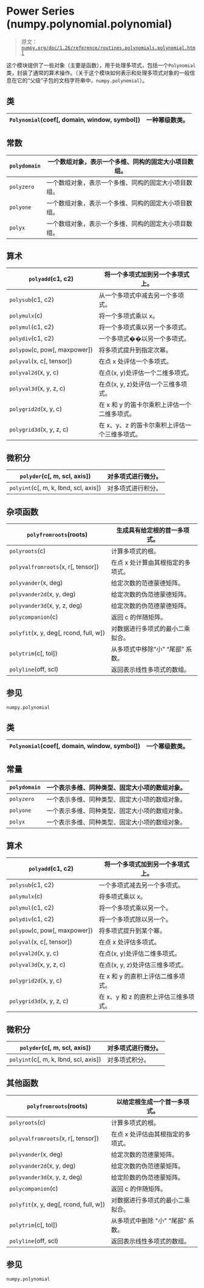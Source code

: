 # Power Series (numpy.polynomial.polynomial)

> 原文：[`numpy.org/doc/1.26/reference/routines.polynomials.polynomial.html`](https://numpy.org/doc/1.26/reference/routines.polynomials.polynomial.html)

这个模块提供了一些对象（主要是函数），用于处理多项式，包括一个`Polynomial`类，封装了通常的算术操作。（关于这个模块如何表示和处理多项式对象的一般信息在它的“父级”子包的文档字符串中，`numpy.polynomial`）。

## 类

| `Polynomial`(coef[, domain, window, symbol]) | 一种幂级数类。 |
| --- | --- |

## 常数

| `polydomain` | 一个数组对象，表示一个多维、同构的固定大小项目数组。 |
| --- | --- |
| `polyzero` | 一个数组对象，表示一个多维、同构的固定大小项目数组。 |
| `polyone` | 一个数组对象，表示一个多维、同构的固定大小项目数组。 |
| `polyx` | 一个数组对象，表示一个多维、同构的固定大小项目数组。 |

## 算术

| `polyadd`(c1, c2) | 将一个多项式加到另一个多项式上。 |
| --- | --- |
| `polysub`(c1, c2) | 从一个多项式中减去另一个多项式。 |
| `polymulx`(c) | 将一个多项式乘以 x。 |
| `polymul`(c1, c2) | 将一个多项式乘以另一个多项式。 |
| `polydiv`(c1, c2) | 一个多项式��以另一个多项式。 |
| `polypow`(c, pow[, maxpower]) | 将多项式提升到指定次幂。 |
| `polyval`(x, c[, tensor]) | 在点 x 处评估一个多项式。 |
| `polyval2d`(x, y, c) | 在点(x, y)处评估一个二维多项式。 |
| `polyval3d`(x, y, z, c) | 在点(x, y, z)处评估一个三维多项式。 |
| `polygrid2d`(x, y, c) | 在 x 和 y 的笛卡尔乘积上评估一个二维多项式。 |
| `polygrid3d`(x, y, z, c) | 在 x、y、z 的笛卡尔乘积上评估一个三维多项式。 |

## 微积分

| `polyder`(c[, m, scl, axis]) | 对多项式进行微分。 |
| --- | --- |
| `polyint`(c[, m, k, lbnd, scl, axis]) | 对多项式进行积分。 |

## 杂项函数

| `polyfromroots`(roots) | 生成具有给定根的首一多项式。 |
| --- | --- |
| `polyroots`(c) | 计算多项式的根。 |
| `polyvalfromroots`(x, r[, tensor]) | 在点 x 处计算由其根指定的多项式。 |
| `polyvander`(x, deg) | 给定次数的范德蒙德矩阵。 |
| `polyvander2d`(x, y, deg) | 给定次数的伪范德蒙德矩阵。 |
| `polyvander3d`(x, y, z, deg) | 给定次数的伪范德蒙德矩阵。 |
| `polycompanion`(c) | 返回 c 的伴随矩阵。 |
| `polyfit`(x, y, deg[, rcond, full, w]) | 对数据进行多项式的最小二乘拟合。 |
| `polytrim`(c[, tol]) | 从多项式中移除“小” “尾部” 系数。 |
| `polyline`(off, scl) | 返回表示线性多项式的数组。 |

## 参见

`numpy.polynomial`

## 类

| `Polynomial`(coef[, domain, window, symbol]) | 一个幂级数类。 |
| --- | --- |

## 常量

| `polydomain` | 一个表示多维、同种类型、固定大小项的数组对象。 |
| --- | --- |
| `polyzero` | 一个表示多维、同种类型、固定大小项的数组对象。 |
| `polyone` | 一个表示多维、同种类型、固定大小项的数组对象。 |
| `polyx` | 一个表示多维、同种类型、固定大小项的数组对象。 |

## 算术

| `polyadd`(c1, c2) | 将一个多项式加到另一个多项式上。 |
| --- | --- |
| `polysub`(c1, c2) | 一个多项式减去另一个多项式。 |
| `polymulx`(c) | 将多项式乘以 x。 |
| `polymul`(c1, c2) | 将一个多项式乘以另一个。 |
| `polydiv`(c1, c2) | 将一个多项式除以另一个。 |
| `polypow`(c, pow[, maxpower]) | 将多项式提升到某个幂。 |
| `polyval`(x, c[, tensor]) | 在点 x 处评估多项式。 |
| `polyval2d`(x, y, c) | 在点(x, y)处评估二维多项式。 |
| `polyval3d`(x, y, z, c) | 在点(x, y, z)处评估三维多项式。 |
| `polygrid2d`(x, y, c) | 在 x 和 y 的直积上评估二维多项式。 |
| `polygrid3d`(x, y, z, c) | 在 x、y 和 z 的直积上评估三维多项式。 |

## 微积分

| `polyder`(c[, m, scl, axis]) | 对多项式进行微分。 |
| --- | --- |
| `polyint`(c[, m, k, lbnd, scl, axis]) | 对多项式积分。 |

## 其他函数

| `polyfromroots`(roots) | 以给定根生成一个首一多项式。 |
| --- | --- |
| `polyroots`(c) | 计算多项式的根。 |
| `polyvalfromroots`(x, r[, tensor]) | 在点 x 处评估由其根指定的多项式。 |
| `polyvander`(x, deg) | 给定次数的范德蒙矩阵。 |
| `polyvander2d`(x, y, deg) | 给定次数的伪范德蒙矩阵。 |
| `polyvander3d`(x, y, z, deg) | 给定阶数的伪范德蒙矩阵。 |
| `polycompanion`(c) | 返回 c 的伴随矩阵。 |
| `polyfit`(x, y, deg[, rcond, full, w]) | 对数据进行多项式的最小二乘拟合。 |
| `polytrim`(c[, tol]) | 从多项式中删除 "小" "尾部" 系数。 |
| `polyline`(off, scl) | 返回表示线性多项式的数组。 |

## 参见

`numpy.polynomial` 
